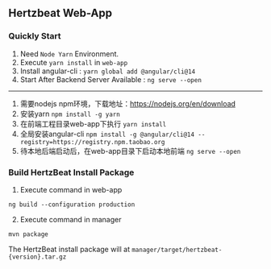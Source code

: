 ## Hertzbeat Web-App        

### Quickly Start   

1. Need `Node Yarn` Environment.  
2. Execute `yarn install` in `web-app`   
3. Install angular-cli : `yarn global add @angular/cli@14`    
4. Start After Backend Server Available : `ng serve --open`

---

1. 需要nodejs npm环境，下载地址：https://nodejs.org/en/download
2. 安装yarn `npm install -g yarn`
3. 在前端工程目录web-app下执行 `yarn install`
4. 全局安装angular-cli `npm install -g @angular/cli@14 --registry=https://registry.npm.taobao.org`
5. 待本地后端启动后，在web-app目录下启动本地前端 `ng serve --open`

### Build HertzBeat Install Package    

1. Execute command in web-app  

```ng build --configuration production```

2. Execute command in manager  

```mvn package```

The HertzBeat install package will at `manager/target/hertzbeat-{version}.tar.gz`     
